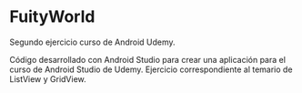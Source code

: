 # FuityWorld
Segundo ejercicio curso de Android Udemy.

Código desarrollado con Android Studio para crear una aplicación para el curso de Android Studio de Udemy. Ejercicio correspondiente al temario de ListView y GridView.
